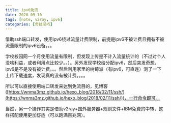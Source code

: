 ```yaml
---
title: ipv6免流
date: 2020-09-16 
tags: [note, v2ray, ipv6]
categories: [奇技淫巧]
---
```


借助ssh端口转发，使用ipv6绕过流量计费限制，前提是ipv6不被计费且拥有不被流量限制的ipv6设备。。。

<!-- more -->

学校校园网一个月使用流量有限制，但发现上传是不计入流量统计的（不过对个人没啥利益，或者利用点比较少。。）。另外发现学校给分配ipv6，然后突发奇想，ipv6是不是没有被计费。。。然后利用家里的树莓派（有ipv6，可直连）测了一下上传下载速度，发现真的没有被计费。。。。

所以可以直接使用端口转发来达到免流目的，见博客([https://wnma3mz.github.io/hexo_blog/2018/02/11/ssh/](https://wnma3mz.github.io/hexo_blog/2018/02/11/ssh/))，一行命令即可。

当然，另一个操作其实是借助v2ray+国外服务器+规则文件+IBM免费的中转，这样搭配使用更加舒适（可以跑满百兆网）。